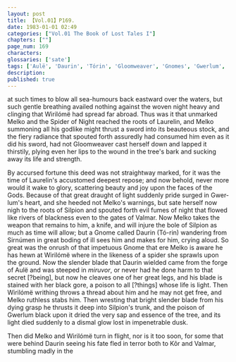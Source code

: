 ```yaml
---
layout: post
title: 【Vol.01】P169.
date: 1983-01-01 02:49
categories: ["Vol.01 The Book of Lost Tales I"]
chapters: [""]
page_num: 169
characters: 
glossaries: ['sate']
tags: ['Aulë', 'Daurin', 'Tórin', 'Gloomweaver', 'Gnomes', 'Gwerlum', 'Kôr', 'Laurelin', 'Manwë', 'Melko', 'Miruvor']
description: 
published: true
---
```


<p style="text-indent: 0;">
at such times to blow all sea-humours back eastward over the waters, but such gentle breathing availed nothing against the woven night heavy and clinging that Wirilómë had spread far abroad. Thus was it that unmarked Melko and the Spider of Night reached the roots of Laurelin, and Melko summoning all his godlike might thrust a sword into its beauteous stock, and the fiery radiance that spouted forth assuredly had consumed him even as it did his sword, had not Gloomweaver cast herself down and lapped it thirstily, plying even her lips to the wound in the tree's bark and sucking away its life and strength.
</p>

By accursed fortune this deed was not straightway marked, for it was the time of Laurelin's accustomed deepest repose; and now behold, never more would it wake to glory, scattering beauty and joy upon the faces of the Gods. Because of that great draught of light suddenly pride surged in Gwer-lum's heart, and she heeded not Melko's warnings, but sate herself now nigh to the roots of Silpion and spouted forth evil fumes of night that flowed like rivers of blackness even to the gates of Valmar. Now Melko takes the weapon that remains to him, a knife, and will injure the bole of Silpion as much as time will allow; but a Gnome called Daurin (Tó-rin) wandering from Sirnúmen in great boding of ill sees him and makes for him, crying aloud. So great was the onrush of that impetuous Gnome that ere Melko is aware he has hewn at Wirilómë where in the likeness of a spider she sprawls upon the ground. Now the slender blade that Daurin wielded came from the forge of Aulë and was steeped in <I>miruvor</I>, or never had he done harm to that secret [?being], but now he cleaves one of her great legs, and his blade is stained with her black gore, a poison to all [?things] whose life is light. Then Wirilómë writhing throws a thread about him and he may not get free, and Melko ruthless stabs him. Then wresting that bright slender blade from his dying grasp he thrusts it deep into Silpion's trunk, and the poison of Gwerlum black upon it dried the very sap and essence of the tree, and its light died suddenly to a dismal glow lost in impenetrable dusk.

Then did Melko and Wirilómë turn in flight, nor is it too soon, for some that were behind Daurin seeing his fate fled in terror both to Kôr and Valmar, stumbling madly in the


